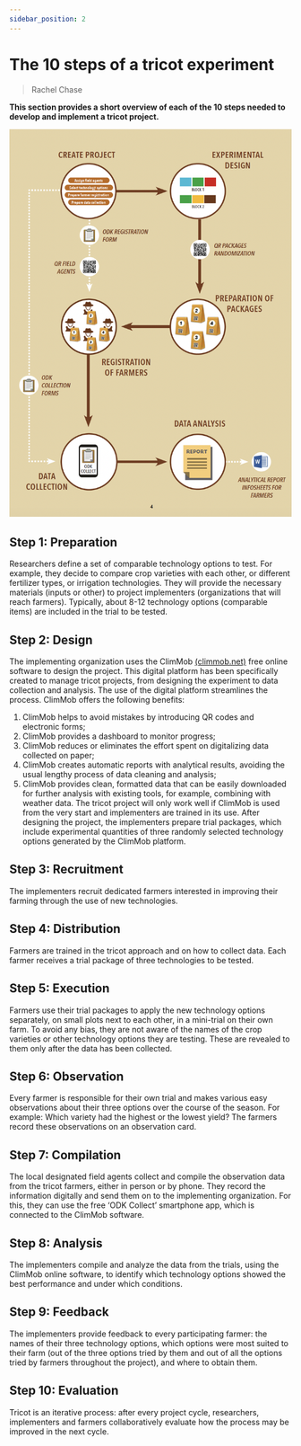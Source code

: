 ```yaml
---
sidebar_position: 2
---
```


# The 10 steps of a tricot experiment

> Rachel Chase

**This section provides a short overview of each of the 10 steps needed to develop and implement a tricot project.**

![Tricot 10 steps](./img/10StepsTricot.png)


## Step 1: Preparation
Researchers define a set of comparable technology options to test. For example, they decide to compare crop varieties with each other, or different fertilizer types, or irrigation technologies. They will provide the necessary materials (inputs or other) to project implementers (organizations that will reach farmers). Typically, about 8-12 technology options (comparable items) are included in the trial to be tested.

## Step 2: Design
The implementing organization uses the ClimMob [(climmob.net)](https://climmob.net/) free online software to design the project. This digital platform has been specifically created to manage tricot projects, from designing the experiment to data collection and analysis. The use of the digital platform streamlines the process. ClimMob offers the following benefits:
1. ClimMob helps to avoid mistakes by introducing QR codes and electronic forms;
2. ClimMob provides a dashboard to monitor progress;
3. ClimMob reduces or eliminates the effort spent on digitalizing data collected on paper;
4. ClimMob creates automatic reports with analytical results, avoiding the usual lengthy process of data cleaning and analysis;
5. ClimMob provides clean, formatted data that can be easily downloaded for further analysis with existing tools, for example, combining with weather data.
The tricot project will only work well if ClimMob is used from the very start and implementers are trained in its use. After designing the project, the implementers prepare trial packages, which include experimental quantities of three randomly selected technology options generated by the ClimMob platform.

## Step 3: Recruitment
The implementers recruit dedicated farmers interested in improving their farming through the use of new technologies.

## Step 4: Distribution
Farmers are trained in the tricot approach and on how to collect data. Each farmer receives a trial package of three technologies to be tested.

## Step 5: Execution
Farmers use their trial packages to apply the new technology options separately, on small plots next to each other, in a mini-trial on their own farm. To avoid any bias, they are not aware of the names of the crop varieties or other technology options they are testing. These are revealed to them only after the data has been collected.

## Step 6: Observation
Every farmer is responsible for their own trial and makes various easy observations about their three options over the course of the season. For example: Which variety had the highest or the lowest yield? The farmers record these observations on an observation card.

## Step 7: Compilation
The local designated field agents collect and compile the observation data from the tricot farmers, either in person or by phone. They record the information digitally and send them on to the implementing organization. For this, they can use the free ‘ODK Collect’ smartphone app, which is connected to the ClimMob software.

## Step 8: Analysis
The implementers compile and analyze the data from the trials, using the ClimMob online software, to identify which technology options showed the best performance and under which conditions.

## Step 9: Feedback
The implementers provide feedback to every participating farmer: the names of their three technology options, which options were most suited to their farm (out of the three options tried by them and out of all the options tried by farmers throughout the project), and where to obtain them.

## Step 10: Evaluation
Tricot is an iterative process: after every project cycle, researchers, implementers and farmers collaboratively evaluate how the process may be improved in the next cycle.


